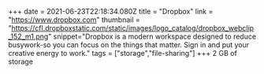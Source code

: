 +++
date = 2021-06-23T22:18:34.080Z
title = "Dropbox"
link = "https://www.dropbox.com"
thumbnail = "https://cfl.dropboxstatic.com/static/images/logo_catalog/dropbox_webclip_152_m1.png"
snippet="Dropbox is a modern workspace designed to reduce busywork-so you can focus on the things that matter. Sign in and put your creative energy to work."
tags = ["storage","file-sharing"]
+++
2 GB of storage

